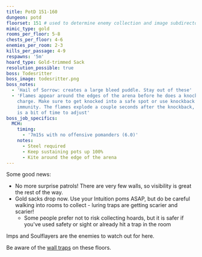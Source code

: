 ```yaml
---
title: PotD 151-160
dungeon: potd
floorset: 151 # used to determine enemy collection and image subdirectory
mimic_type: gold
rooms_per_floor: 5-8
chests_per_floor: 4-6
enemies_per_room: 2-3
kills_per_passage: 4-9
respawns: '5m'
hoard_type: Gold-trimmed Sack
resolution_possible: true
boss: Todesritter
boss_image: todesritter.png
boss_notes:
  - 'Hail of Sorrow: creates a large bleed puddle. Stay out of these'
  - 'Flames appear around the edges of the arena before he does a knockback
    charge. Make sure to get knocked into a safe spot or use knockback
    immunity. The flames explode a couple seconds after the knockback, so there
    is a bit of time to adjust'
boss_job_specifics:
  MCH:
    timing:
      - '7m15s with no offensive pomanders (6.0)'
    notes:
      - Steel required
      - Keep sustaining pots up 100%
      - Kite around the edge of the arena
---
```


Some good news:

* No more surprise patrols! There are very few walls, so visibility is great
  the rest of the way.
* Gold sacks drop now. Use your Intuition poms ASAP, but do be careful walking
  into rooms to collect - luring traps are getting scarier and scarier!
  * Some people prefer not to risk collecting hoards, but it is safer if you've
    used safety or sight or already hit a trap in the room

Imps and Soulflayers are the enemies to watch out for here.

Be aware of the [wall traps](/wall_traps.html#potd-151-199) on these floors.
